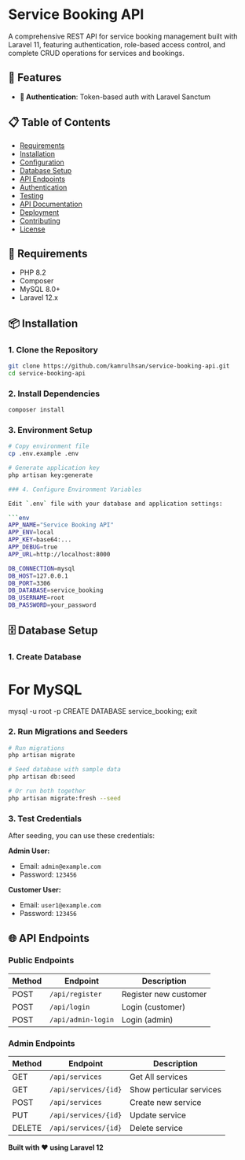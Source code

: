 # Service Booking API

A comprehensive REST API for service booking management built with Laravel 11, featuring authentication, role-based access control, and complete CRUD operations for services and bookings.

## 🚀 Features

- **🔐 Authentication**: Token-based auth with Laravel Sanctum

## 📋 Table of Contents

- [Requirements](#requirements)
- [Installation](#installation)
- [Configuration](#configuration)
- [Database Setup](#database-setup)
- [API Endpoints](#api-endpoints)
- [Authentication](#authentication)
- [Testing](#testing)
- [API Documentation](#api-documentation)
- [Deployment](#deployment)
- [Contributing](#contributing)
- [License](#license)

## 🔧 Requirements

- PHP 8.2
- Composer
- MySQL 8.0+
- Laravel 12.x

## 📦 Installation

### 1. Clone the Repository

```bash
git clone https://github.com/kamrulhsan/service-booking-api.git
cd service-booking-api
```

### 2. Install Dependencies

```bash
composer install
```

### 3. Environment Setup

```bash
# Copy environment file
cp .env.example .env

# Generate application key
php artisan key:generate

### 4. Configure Environment Variables

Edit `.env` file with your database and application settings:

```env
APP_NAME="Service Booking API"
APP_ENV=local
APP_KEY=base64:...
APP_DEBUG=true
APP_URL=http://localhost:8000

DB_CONNECTION=mysql
DB_HOST=127.0.0.1
DB_PORT=3306
DB_DATABASE=service_booking
DB_USERNAME=root
DB_PASSWORD=your_password

```

## 🗄️ Database Setup

### 1. Create Database

# For MySQL
mysql -u root -p
CREATE DATABASE service_booking;
exit

### 2. Run Migrations and Seeders

```bash
# Run migrations
php artisan migrate

# Seed database with sample data
php artisan db:seed

# Or run both together
php artisan migrate:fresh --seed
```

### 3. Test Credentials

After seeding, you can use these credentials:

**Admin User:**
- Email: `admin@example.com`
- Password: `123456`

**Customer User:**
- Email: `user1@example.com`
- Password: `123456`

## 🌐 API Endpoints

### Public Endpoints

| Method | Endpoint | Description |
|--------|----------|-------------|
| POST | `/api/register` | Register new customer |
| POST | `/api/login` | Login (customer) |
| POST | `/api/admin-login` | Login (admin) |

### Admin Endpoints

| Method | Endpoint | Description |
|--------|----------|-------------|
| GET | `/api/services` | Get All services |
| GET | `/api/services/{id}` | Show perticular services |
| POST | `/api/services` | Create new service |
| PUT | `/api/services/{id}` | Update service |
| DELETE | `/api/services/{id}` | Delete service |

**Built with ❤️ using Laravel 12**